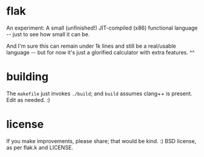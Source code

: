 # flak

An experiment: A small (unfinished!) JIT-compiled (x86) functional language -- just to see how small it can be.

And I'm sure this can remain under 1k lines and still be a real/usable language -- but for now it's just a glorified calculator with extra features. ^^

# building

The `makefile` just invokes `./build`; and `build` assumes clang++ is present. Edit as needed. :)

# license

If you make improvements, please share; that would be kind. :) BSD license, as per flak.k and LICENSE.
